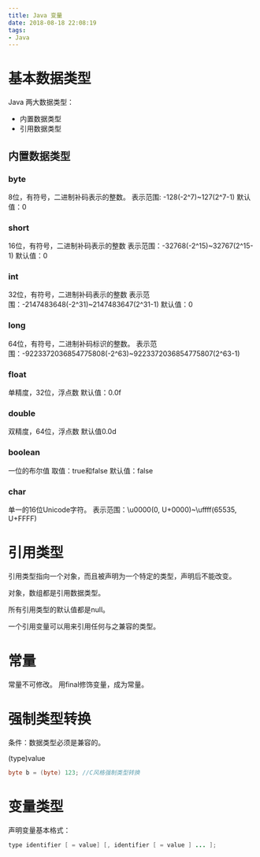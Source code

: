 ```yaml
---
title: Java 变量
date: 2018-08-18 22:08:19
tags:
- Java
---
```


# 基本数据类型

Java 两大数据类型：
* 内置数据类型
* 引用数据类型

## 内置数据类型

### byte
8位，有符号，二进制补码表示的整数。
表示范围: -128(-2^7)~127(2^7-1)
默认值：0
### short
16位，有符号，二进制补码表示的整数
表示范围：-32768(-2^15)~32767(2^15-1)
默认值：0
### int
32位，有符号，二进制补码表示的整数
表示范围：-2147483648(-2^31)~2147483647(2^31-1)
默认值：0
### long
64位，有符号，二进制补码标识的整数。
表示范围：-9223372036854775808(-2^63)~9223372036854775807(2^63-1)
### float
单精度，32位，浮点数
默认值：0.0f
### double
双精度，64位，浮点数
默认值0.0d
### boolean
一位的布尔值
取值：true和false
默认值：false
### char
单一的16位Unicode字符。
表示范围：\u0000(0, U+0000)~\uffff(65535, U+FFFF)

# 引用类型

引用类型指向一个对象，而且被声明为一个特定的类型，声明后不能改变。

对象，数组都是引用数据类型。

所有引用类型的默认值都是null。

一个引用变量可以用来引用任何与之兼容的类型。

# 常量

常量不可修改。
用final修饰变量，成为常量。

# 强制类型转换

条件：数据类型必须是兼容的。

(type)value

```java
byte b = (byte) 123; //C风格强制类型转换
```

# 变量类型

声明变量基本格式：
```java
type identifier [ = value] [, identifier [ = value ] ... ];
```

